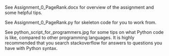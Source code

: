See Assignment_0_PageRank.docx for overview of the assignment and some helpful tips.

See Assignment_0_PageRank.py for skeleton code for you to work from.

See python_script_for_programmers.jpg for some tips on what Python code is like, compared to other programming languages.
It is highly recommended that you search stackoverflow for answers to questions you have with Python syntax.
